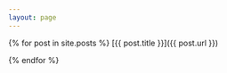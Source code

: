 ```yaml
---
layout: page
---
```


{% for post in site.posts %}
    [{{ post.title }}]({{ post.url }})

{% endfor %}
